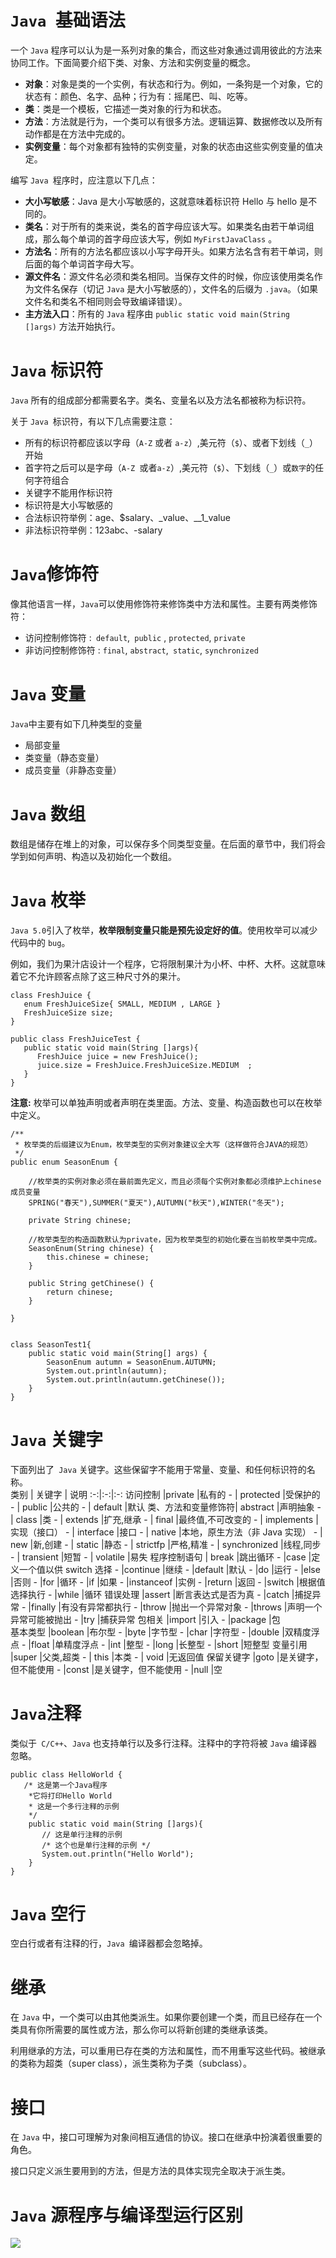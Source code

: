 # `Java `基础语法
一个 `Java` 程序可以认为是一系列对象的集合，而这些对象通过调用彼此的方法来协同工作。下面简要介绍下类、对象、方法和实例变量的概念。
- **对象**：对象是类的一个实例，有状态和行为。例如，一条狗是一个对象，它的状态有：颜色、名字、品种；行为有：摇尾巴、叫、吃等。
- **类**：类是一个模板，它描述一类对象的行为和状态。
- **方法**：方法就是行为，一个类可以有很多方法。逻辑运算、数据修改以及所有动作都是在方法中完成的。
- **实例变量**：每个对象都有独特的实例变量，对象的状态由这些实例变量的值决定。

编写 `Java `程序时，应注意以下几点：
- **大小写敏感**：Java 是大小写敏感的，这就意味着标识符 Hello 与 hello 是不同的。
- **类名**：对于所有的类来说，类名的首字母应该大写。如果类名由若干单词组成，那么每个单词的首字母应该大写，例如 `MyFirstJavaClass` 。
- **方法名**：所有的方法名都应该以小写字母开头。如果方法名含有若干单词，则后面的每个单词首字母大写。
- **源文件名**：源文件名必须和类名相同。当保存文件的时候，你应该使用类名作为文件名保存（切记 `Java` 是大小写敏感的），文件名的后缀为 `.java`。（如果文件名和类名不相同则会导致编译错误）。
- **主方法入口**：所有的 `Java` 程序由 `public static void main(String []args)` 方法开始执行。

# `Java` 标识符
`Java` 所有的组成部分都需要名字。类名、变量名以及方法名都被称为标识符。

关于 `Java `标识符，有以下几点需要注意：
- 所有的标识符都应该以字母（`A-Z` 或者 `a-z`）,美元符（`$`）、或者下划线（`_`）开始
- 首字符之后可以是字母（`A-Z `或者`a-z`）,美元符（`$`）、下划线（`_`）或`数字`的任何字符组合
- 关键字不能用作标识符
- 标识符是大小写敏感的
- 合法标识符举例：age、$salary、_value、__1_value
- 非法标识符举例：123abc、-salary

# `Java`修饰符
像其他语言一样，`Java`可以使用修饰符来修饰类中方法和属性。主要有两类修饰符：
- 访问控制修饰符 :` default`,` public` , `protected`, `private`
- 非访问控制修饰符 : `final`, `abstract`,` static`, `synchronized`


# `Java` 变量
`Java`中主要有如下几种类型的变量
- 局部变量
- 类变量（静态变量）
- 成员变量（非静态变量）

# `Java` 数组

数组是储存在堆上的对象，可以保存多个同类型变量。在后面的章节中，我们将会学到如何声明、构造以及初始化一个数组。

# `Java` 枚举
`Java 5.0`引入了枚举，**枚举限制变量只能是预先设定好的值**。使用枚举可以减少代码中的 `bug`。

例如，我们为果汁店设计一个程序，它将限制果汁为小杯、中杯、大杯。这就意味着它不允许顾客点除了这三种尺寸外的果汁。
```
class FreshJuice {
   enum FreshJuiceSize{ SMALL, MEDIUM , LARGE }
   FreshJuiceSize size;
}
 
public class FreshJuiceTest {
   public static void main(String []args){
      FreshJuice juice = new FreshJuice();
      juice.size = FreshJuice.FreshJuiceSize.MEDIUM  ;
   }
}
```
**注意:** 枚举可以单独声明或者声明在类里面。方法、变量、构造函数也可以在枚举中定义。

```
/**
 * 枚举类的后缀建议为Enum，枚举类型的实例对象建议全大写（这样做符合JAVA的规范）
 */
public enum SeasonEnum {

    //枚举类的实例对象必须在最前面先定义，而且必须每个实例对象都必须维护上chinese成员变量
    SPRING("春天"),SUMMER("夏天"),AUTUMN("秋天"),WINTER("冬天");

    private String chinese;

    //枚举类型的构造函数默认为private，因为枚举类型的初始化要在当前枚举类中完成。
    SeasonEnum(String chinese) {
        this.chinese = chinese;
    }

    public String getChinese() {
        return chinese;
    }

}


class SeasonTest1{
    public static void main(String[] args) {
        SeasonEnum autumn = SeasonEnum.AUTUMN;
        System.out.println(autumn);
        System.out.println(autumn.getChinese());
    }
}
```

# `Java` 关键字
下面列出了` Java` 关键字。这些保留字不能用于常量、变量、和任何标识符的名称。
​		
类别 | 关键字 | 说明
:-:|:-:|:-:
访问控制 |private	 |私有的
 \-     | protected |受保护的
 \-      | public	 |公共的
 \-   | default	 |默认
类、方法和变量修饰符|   abstract	|声明抽象
\-                    | class	        |类
\-                    | extends	    |扩充,继承
\-                    | final	        |最终值,不可改变的
\-                    | implements	|实现（接口）
\-                    | interface 	|接口
\-                    | native	    |本地，原生方法（非 Java 实现）
\-                    | new	        |新,创建
\-                    | static	    |静态
\-                    | strictfp	    |严格,精准
\-                    | synchronized	|线程,同步
\-                    | transient	    |短暂
\-                    | volatile	    |易失
程序控制语句        | break	    |跳出循环
\-                    |case	    |定义一个值以供 switch 选择
\-                    |continue	|继续
\-                    |default	|默认
\-                    |do	        |运行
\-                    |else	    |否则
\-                    |for	    |循环
\-                    |if	        |如果
\-                    |instanceof	|实例
\-                    |return	    |返回
\-                    |switch	    |根据值选择执行
\-                    |while	    |循环
错误处理             |assert	|断言表达式是否为真
\-                    |catch	    |捕捉异常
\-                    |finally	|有没有异常都执行
\-                    |throw	    |抛出一个异常对象
\-                    |throws	|声明一个异常可能被抛出
\-                    |try	    |捕获异常
包相关               |import	|引入
\-                     |package	|包  
基本类型            |boolean	|布尔型
\-                    |byte   	|字节型
\-                    |char	    |字符型
\-                    |double	    |双精度浮点
\-                    |float	    |单精度浮点
\-                    |int	    |整型
\-                    |long	    |长整型
\-                    |short	    |短整型
变量引用             |super	    |父类,超类
\-             | this	    |本类
\-                    | void	    |无返回值
保留关键字           |goto	    |是关键字，但不能使用
\-                     |const	    |是关键字，但不能使用
\-                     |null	    |空
                  

# `Java`注释
类似于` C/C++`、`Java` 也支持单行以及多行注释。注释中的字符将被 `Java` 编译器忽略。
```
public class HelloWorld {
   /* 这是第一个Java程序
    *它将打印Hello World
    * 这是一个多行注释的示例
    */
    public static void main(String []args){
       // 这是单行注释的示例
       /* 这个也是单行注释的示例 */
       System.out.println("Hello World"); 
    }
}
```

# `Java` 空行
空白行或者有注释的行，`Java `编译器都会忽略掉。

# 继承
在 `Java` 中，一个类可以由其他类派生。如果你要创建一个类，而且已经存在一个类具有你所需要的属性或方法，那么你可以将新创建的类继承该类。

利用继承的方法，可以重用已存在类的方法和属性，而不用重写这些代码。被继承的类称为超类（super class），派生类称为子类（subclass）。
# 接口
在 `Java` 中，接口可理解为对象间相互通信的协议。接口在继承中扮演着很重要的角色。

接口只定义派生要用到的方法，但是方法的具体实现完全取决于派生类。

# `Java` 源程序与编译型运行区别
![][1]



[1]:https://note.youdao.com/yws/public/resource/e2aa1728feaa32115a323c69a87ea6b2/xmlnote/7FF1073E061E4A06BB391B8133609316/17218
